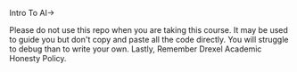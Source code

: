 Intro To AI->

Please do not use this repo when you are taking this course. It may be used to guide you but don't copy and paste all the code directly. You will struggle to debug than to write your own. 
Lastly, Remember Drexel Academic Honesty Policy.
